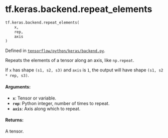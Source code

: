 <div itemscope itemtype="http://developers.google.com/ReferenceObject">
<meta itemprop="name" content="tf.keras.backend.repeat_elements" />
<meta itemprop="path" content="Stable" />
</div>

# tf.keras.backend.repeat_elements

``` python
tf.keras.backend.repeat_elements(
    x,
    rep,
    axis
)
```



Defined in [`tensorflow/python/keras/backend.py`](/code/stable/tensorflow/python/keras/backend.py).

Repeats the elements of a tensor along an axis, like `np.repeat`.

If `x` has shape `(s1, s2, s3)` and `axis` is `1`, the output
will have shape `(s1, s2 * rep, s3)`.

#### Arguments:

* <b>`x`</b>: Tensor or variable.
* <b>`rep`</b>: Python integer, number of times to repeat.
* <b>`axis`</b>: Axis along which to repeat.


#### Returns:

A tensor.